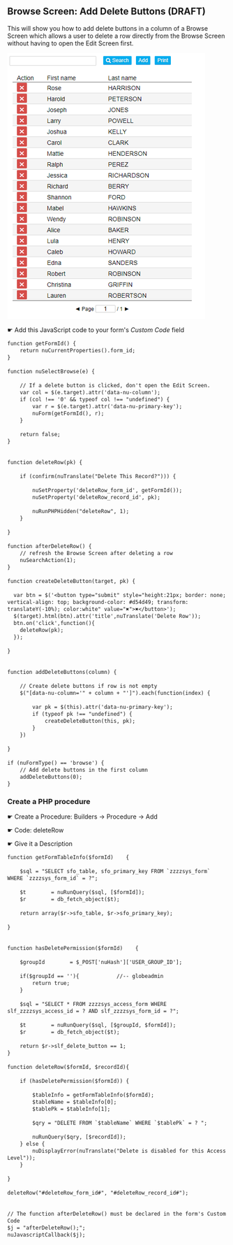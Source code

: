 ## Browse Screen: Add Delete Buttons (DRAFT)

This will show you how to add delete buttons in a column of a Browse Screen which allows a user to delete a row directly from the Browse Screen without having to open the Edit Screen first.

<p align="left">
  <img src="screenshots/browse_delete_buttons.png">
</p>


☛ Add this JavaScript code to your form's _Custom Code_ field


```
function getFormId() {
    return nuCurrentProperties().form_id;
}

function nuSelectBrowse(e) {
    
    // If a delete button is clicked, don't open the Edit Screen. 
    var col = $(e.target).attr('data-nu-column');
    if (col !== '0' && typeof col !== "undefined") {
        var r = $(e.target).attr('data-nu-primary-key');
        nuForm(getFormId(), r);
    }

    return false;
}


function deleteRow(pk) {

    if (confirm(nuTranslate("Delete This Record?"))) {

        nuSetProperty('deleteRow_form_id', getFormId());
        nuSetProperty('deleteRow_record_id', pk);

        nuRunPHPHidden("deleteRow", 1);
    }

}

function afterDeleteRow() {    
    // refresh the Browse Screen after deleting a row
    nuSearchAction(1);    
}

function createDeleteButton(target, pk) {

  var btn = $('<button type="submit" style="height:21px; border: none; vertical-align: top; background-color: #d54d49; transform: translateY(-10%); color:white" value="✖">✖</button>');
  $(target).html(btn).attr('title',nuTranslate('Delete Row'));
  btn.on('click',function(){
    deleteRow(pk);
  });
  
}


function addDeleteButtons(column) {

    // Create delete buttons if row is not empty
    $("[data-nu-column='" + column + "']").each(function(index) {

        var pk = $(this).attr('data-nu-primary-key');
        if (typeof pk !== "undefined") {
            createDeleteButton(this, pk);
        }
    })

}

if (nuFormType() == 'browse') {
    // Add delete buttons in the first column 
    addDeleteButtons(0);
}
```



### Create a PHP procedure

☛ Create a Procedure: Builders -> Procedure -> Add

☛ Code: deleteRow

☛ Give it a Description

```
function getFormTableInfo($formId)    {

    $sql = "SELECT sfo_table, sfo_primary_key FROM `zzzzsys_form` WHERE `zzzzsys_form_id` = ?";
    
    $t        = nuRunQuery($sql, [$formId]);
    $r        = db_fetch_object($t);
    
    return array($r->sfo_table, $r->sfo_primary_key);
    
}


function hasDeletePermission($formId)    {

    $groupId        = $_POST['nuHash']['USER_GROUP_ID'];

    if($groupId == ''){            //-- globeadmin
        return true;
    }

    $sql = "SELECT * FROM zzzzsys_access_form WHERE slf_zzzzsys_access_id = ? AND slf_zzzzsys_form_id = ?";

    $t        = nuRunQuery($sql, [$groupId, $formId]);
    $r        = db_fetch_object($t);
    
    return $r->slf_delete_button == 1;
}    
    
function deleteRow($formId, $recordId){

    if (hasDeletePermission($formId)) {
        
        $tableInfo = getFormTableInfo($formId);
        $tableName = $tableInfo[0];
        $tablePk = $tableInfo[1];

        $qry = "DELETE FROM `$tableName` WHERE `$tablePk` = ? ";

        nuRunQuery($qry, [$recordId]);
    } else {
        nuDisplayError(nuTranslate("Delete is disabled for this Access Level"));
    }
    
}

deleteRow("#deleteRow_form_id#", "#deleteRow_record_id#");


// The function afterDeleteRow() must be declared in the form's Custom Code 
$j = "afterDeleteRow();";
nuJavascriptCallback($j);
```
